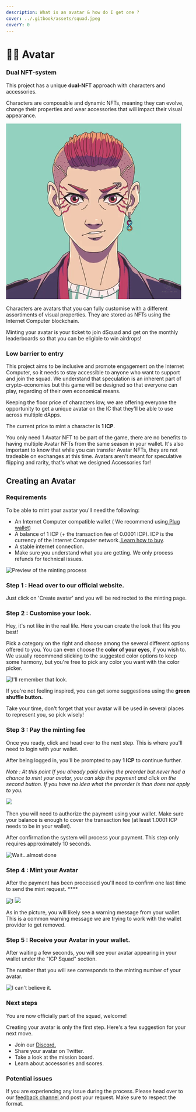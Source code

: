 ```yaml
---
description: What is an avatar & how do I get one ?
cover: ../.gitbook/assets/squad.jpeg
coverY: 0
---
```


# 👨💼 Avatar

### Dual NFT-system&#x20;

This project has a unique **dual-NFT** approach with characters and accessories.&#x20;

Characters are composable and dynamic NFTs, meaning they can evolve, change their properties and wear accessories that will impact their visual appearance.&#x20;

![Punk boy](../.gitbook/assets/Punk-boy-gif.gif)



Characters are avatars that you can fully customise with a different assortiments of visual properties. They are stored as NFTs using the Internet Computer blockchain.&#x20;

Minting your avatar is your ticket to join dSquad and get on the monthly leaderboards so that you can be eligible to win airdrops!

### Low barrier to entry&#x20;

This project aims to be inclusive and promote engagement on the Internet Computer, so it needs to stay accessible to anyone who want to support and join the squad. We understand that speculation is an inherent part of crypto-economies but this game will be designed so that everyone can play, regarding of their own economical means.&#x20;

Keeping the floor price of characters low, we are offering everyone the opportunity to get a unique avatar on the IC that they'll be able to use across multiple dApps.

The current price to mint a character is **1 ICP**.

You only need 1 Avatar NFT to be part of the game, there are no benefits to having multiple Avatar NFTs from the same season in your wallet. It's also important to know that while you can transfer Avatar NFTs, they are not tradeable on exchanges at this time. Avatars aren't meant for speculative flipping and rarity, that's what we designed Accessories for!

## Creating an Avatar

### Requirements

To be able to mint your avatar you'll need the following:

* An Internet Computer compatible wallet ( We recommend using[ Plug wallet](https://plugwallet.ooo/))
* A balance of 1 ICP (+ the transaction fee of 0.0001 ICP). ICP is the currency of the Internet Computer network.[ Learn how to buy](https://www.dfinitycommunity.com/how-to-buy-icp-a-complete-guide-to-investing-in-internet-computer-cryptocurrency/).
* A stable internet connection.
* Make sure you understand what you are getting. We only process refunds for technical issues.

![Preview of the minting process](<../.gitbook/assets/Capture d’écran 2022-06-07 à 17.16.37.png>)

### **Step 1 : Head over to our official website.**

Just click on 'Create avatar' and you will be redirected to the minting page.

### **Step 2 : Customise your look.**

Hey, it's not like in the real life. Here you can create the look that fits you best!

Pick a category on the right and choose among the several different options offered to you. You can even choose the **color of your eyes**, if you wish to. We usually recommend sticking to the suggested color options to keep some harmony, but you're free to pick any color you want with the color picker.

![I'll remember that look.](<../.gitbook/assets/Capture d’écran 2022-06-07 à 17.38.06.png>)

If you're not feeling inspired, you can get some suggestions using the **green shuffle button.** &#x20;

Take your time, don't forget that your avatar will be used in several places to represent you, so pick wisely!

### **Step 3 : Pay the minting fee**

Once you ready, click and head over to the next step. This is where you'll need to login with your wallet.&#x20;

After being logged in, you'll be prompted to pay **1 ICP** to continue further.&#x20;

_Note : At this point If you already paid during the preorder but never had a chance to mint your avatar, you can skip the payment and click on the second button. If you have no idea what the preorder is than does not apply to you._&#x20;

![](<../.gitbook/assets/Capture d’écran 2022-06-07 à 17.45.40.png>)

Then you will need to authorize the payment using your wallet. Make sure your balance is enough to cover the transaction fee (at least 1.0001 ICP needs to be in your wallet).&#x20;

After confirmation the system will process your payment. This step only requires approximately 10 seconds.

![Wait...almost done](<../.gitbook/assets/Capture d’écran 2022-06-07 à 18.01.54 (2).png>)

### **Step 4 : Mint your Avatar**

After the payment has been processed you'll need to confirm one last time to send the mint request. ****&#x20;

![I](<../.gitbook/assets/Capture d’écran 2022-06-07 à 18.20.46.png>) ![](<../.gitbook/assets/Capture d’écran 2022-06-07 à 18.18.03 (1).png>)

As in the picture, you will likely see a warning message from your wallet. This is a common warning message we are trying to work with the wallet provider to get removed.

### **Step 5 : Receive your Avatar in your wallet.**

After waiting a few seconds, you will see your avatar appearing in your wallet under the "ICP Squad" section.&#x20;

The number that you will see corresponds to the minting number of your avatar.

![I can't believe it.](<../.gitbook/assets/Capture d’écran 2022-06-07 à 18.29.09.png>)

### **Next steps**

You are now officially part of the squad, welcome!&#x20;

Creating your avatar is only the first step. Here's a few suggestion for your next move.

* Join our [Discord.](https://discord.gg/JfRvPTpceS)
* Share your avatar on Twitter.&#x20;
* Take a look at the mission board.
* Learn about accessories and scores.

### Potential issues&#x20;

If you are experiencing any issue during the process. Please head over to our [feedback channel ](https://discord.gg/CZ9JgnaySu)and post your request. Make sure to respect the format.
